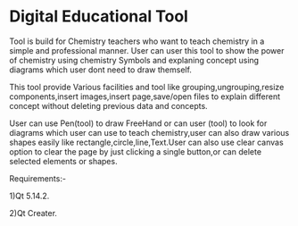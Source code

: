 # Digital Educational Tool

Tool is build for Chemistry teachers who want to teach chemistry in a simple and professional manner. User can user this tool to show the power of chemistry using chemistry Symbols and explaning concept using diagrams which user dont need to draw themself.

This tool provide Various facilities and tool like grouping,ungrouping,resize components,insert images,insert page,save/open files to explain different concept without deleting previous data and concepts.

User can use Pen(tool) to draw FreeHand or can user (tool) to look for diagrams which user can use to teach chemistry,user can also draw various shapes easily like rectangle,circle,line,Text.User can also use clear canvas option to clear the page by just clicking a single button,or can delete selected elements or shapes.

Requirements:-

1)Qt 5.14.2.

2)Qt Creater.
